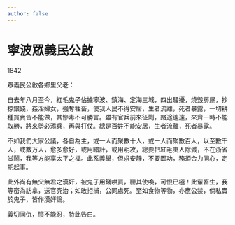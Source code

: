 ```yaml
---
author: false
---
```


<div class="heti heti--vertical">

# 寧波眾義民公啟

1842

眾義民公啟各鄉里父老：

自去年八月至今，紅毛鬼子佔據寧波、鎮海、定海三城，四出騷擾，燒毀房屋，抄掠銀錢，姦淫婦女，強奪牲畜，使我人民不得安居，生者流離，死者暴露，一切耕種買賣皆不能做，其慘毒不可勝言。雖有官兵前來征剿，路途遙遠，來齊一時不能取勝，將來勢必添兵，再與打仗。總是百姓不能安居，生者流離，死者暴露。

不如我們大家公議，各自為主，或一人而聚數十人，或一人而聚數百人，以至數千人，或數万人，愈多愈好，或用暗計，或用明攻，總要把紅毛夷人除滅，不在浙省滋鬧，我等方能享太平之福。此系義舉，但求安靜，不要圖功，務須合力同心，定期起事。

此外尚有無父無君之漢奸，被鬼子用錢哄買，聽其使喚，可恨已極！此輩畜生，我等密為訪拿，送官究治；如敢拒捕，公同處死。至如食物等物，亦應公禁，倘私賣於鬼子，皆作漢奸論。

義切同仇，憤不能忍，特此告白。

</div>
